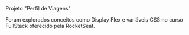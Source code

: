Projeto "Perfil de Viagens"

Foram explorados conceitos como Display Flex e variáveis CSS no curso FullStack oferecido pela RocketSeat.
